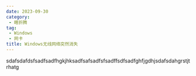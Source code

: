 ```yaml
---
date: 2023-09-30
category:
 - 瞎折腾
tag:
 - Windows
 - 网卡
title: Windows无线网络突然消失
---
```


sdafsdafdsfsadfsadfhgkjhksadfsafsadfsfsadffsdfsadfghfjgdhjsdafsdahgrstjtrhatg
